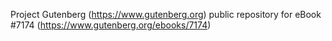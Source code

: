 Project Gutenberg (https://www.gutenberg.org) public repository for eBook #7174 (https://www.gutenberg.org/ebooks/7174)
